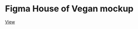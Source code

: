 # Figma House of Vegan mockup
[View](https://www.figma.com/file/zD5m3OCjXnsvBR09hTTaXa/Untitled?node-id=0%3A1)